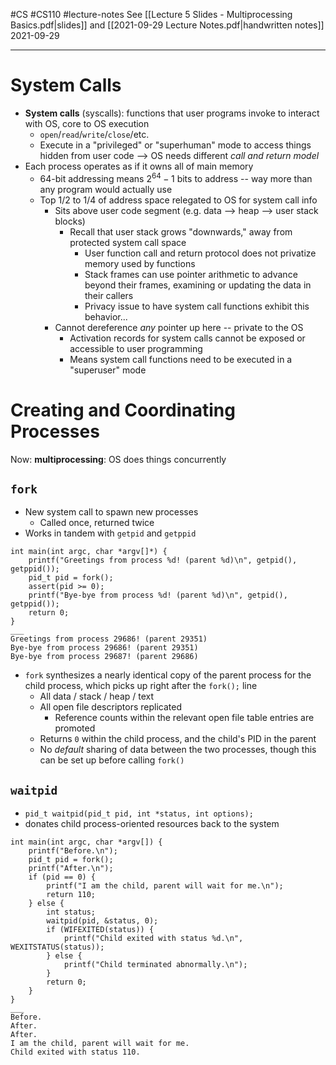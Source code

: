 #CS #CS110 #lecture-notes 
See [[Lecture 5 Slides - Multiprocessing Basics.pdf|slides]] and [[2021-09-29 Lecture Notes.pdf|handwritten notes]]
2021-09-29
___
# System Calls
- **System calls** (syscalls): functions that user programs invoke to interact with OS, core to OS execution
	- `open`/`read`/`write`/`close`/etc.
	- Execute in a "privileged" or "superhuman" mode to access things hidden from user code --> OS needs different *call and return model*
- Each process operates as if it owns all of main memory
	- 64-bit addressing means $2^{64}-1$ bits to address -- way more than any program would actually use
	- Top 1/2 to 1/4 of address space relegated to OS for system call info
		- Sits above user code segment (e.g. data --> heap --> user stack blocks)
			- Recall that user stack grows "downwards," away from protected system call space
				- User function call and return protocol does not privatize memory used by functions
				- Stack frames can use pointer arithmetic to advance beyond their frames, examining or updating the data in their callers
				- Privacy issue to have system call functions exhibit this behavior...
		- Cannot dereference *any* pointer up here -- private to the OS
			- Activation records for system calls cannot be exposed or accessible to user programming
			- Means system call functions need to be executed in a "superuser" mode

# Creating and Coordinating Processes
Now: **multiprocessing**: OS does things concurrently

## `fork`
- New system call to spawn new processes
	- Called once, returned twice
- Works in tandem with `getpid` and `getppid`
```
int main(int argc, char *argv[]*) {
	printf("Greetings from process %d! (parent %d)\n", getpid(), getppid());
	pid_t pid = fork();
	assert(pid >= 0);
	printf("Bye-bye from process %d! (parent %d)\n", getpid(), getppid());
	return 0;
}
___
Greetings from process 29686! (parent 29351)
Bye-bye from process 29686! (parent 29351)
Bye-bye from process 29687! (parent 29686)
```
- `fork` synthesizes a nearly identical copy of the parent process for the child process, which picks up right after the `fork();` line
	- All data / stack / heap / text
	- All open file descriptors replicated
		- Reference counts within the relevant open file table entries are promoted
	- Returns `0` within the child process, and the child's PID in the parent
	- No *default* sharing of data between the two processes, though this can be set up before calling `fork()`

## `waitpid`
- `pid_t waitpid(pid_t pid, int *status, int options);`
- donates child process-oriented resources back to the system
```
int main(int argc, char *argv[]) {
	printf("Before.\n");
	pid_t pid = fork();
	printf("After.\n");
	if (pid == 0) {
		printf("I am the child, parent will wait for me.\n");
		return 110;
	} else {
		int status;
		waitpid(pid, &status, 0);
		if (WIFEXITED(status)) {
			printf("Child exited with status %d.\n", WEXITSTATUS(status));
		} else {
			printf("Child terminated abnormally.\n");
		}
		return 0;
	}
}
___
Before.
After.
After.
I am the child, parent will wait for me.
Child exited with status 110.
```